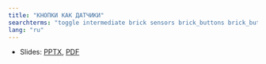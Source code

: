 ```yaml
---
title: "КНОПКИ КАК ДАТЧИКИ"
searchterms: "toggle intermediate brick sensors brick_buttons brick_buttons_as_sensors"
lang: "ru"
---
```

 <ul>
 <li class="ng-binding">Slides:
 <a href="ProgrammingLessons/intermediate/BrickButtons.pptx">PPTX</a>,
 <a href="ProgrammingLessons/intermediate/BrickButtons.pdf">PDF</a>
 </li>
 </ul>

